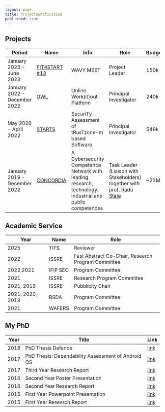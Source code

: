 ```yaml
---
layout: page
title: Projects&Activities
published: true
---
```


## Projects

| Period | Name | Info | Role | Budget |
|---|---|---|---|---|
| January 2023 - June 2023 | [FIT4START #13](https://gouvernement.lu/en/actualites/toutes_actualites/communiques/2022/10-octobre/28-fit4-start.html) | WAVY MEET | Project Leader | 150k |
| January 2022 - December 2022 | [OWL](https://www.fnr.lu/results-2021-jump21-call/) | Online Work(it)out Platform | Principal Investigator | 240k |
| May 2020 - April 2022 | [STARTS](https://starts.uni.lu/) | SecuriTy Assessment of tRusTzone-m based Software | Principal Investigator | 549k |
| January 2019 - December 2022 | [CONCORDIA](https://www.concordia-h2020.eu/) | Α Cybersecurity Competence Network with leading research, technology, industrial and public competences | Task Leader (Liaison with Stakeholders) together with [prof. Radu State](https://wwwfr.uni.lu/snt/people/radu_state)| ~23M |

## Academic Service

| Year | Name | Role |
|---|---| --- |
| 2025 | TIFS | Reviewer |
| 2022 | ISSRE | Fast Abstract Co-Chair, Research Program Committee |
| 2022,2021 | IFIP SEC | Program Committee |
| 2021 | ISSRE | Research Program Committee |
| 2021, 2019 | ISSRE | Pubblicity Chair | 
| 2021, 2020, 2019 | RSDA | Program Committee |
| 2021 | WAFERS | Program Committee |

## My PhD

|Year|Title|Link|
|--- |--- |--- |
|2018|PhD Thesis Defence|[link](https://akiannillo.github.io/misc/phd_deliverables/Iannillo_defence.ppsx.zip)|
|2017|PhD Thesis: Dependability Assessment of Android OS|[link](https://akiannillo.github.io/misc/phd_deliverables/Iannillo_phdthesis.pdf)|
|2017|Third Year Research Report|[link](https://akiannillo.github.io/misc/phd_deliverables/Iannillo_TRAR_3.pdf)|
|2016|Second Year Poster Presentation|[link](https://akiannillo.github.io/misc/phd_deliverables/Iannillo_YEP_2.pdf)|
|2016|Second Year Research Report|[link](https://akiannillo.github.io/misc/phd_deliverables/Iannillo_TRAR_2.pdf)|
|2015|First Year Powerpoint Presentation|[link](https://akiannillo.github.io/misc/phd_deliverables/Iannillo_YEP_1.ppsx.zip)|
|2015|First Year Research Report|[link](https://akiannillo.github.io/misc/phd_deliverables/Iannillo_TRAR_1.pdf)|
